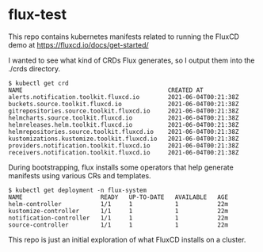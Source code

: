 # flux-test

This repo contains kubernetes manifests related to running the FluxCD demo at https://fluxcd.io/docs/get-started/

I wanted to see what kind of CRDs Flux generates, so I output them into the ./crds directory.

```
$ kubectl get crd
NAME                                         CREATED AT
alerts.notification.toolkit.fluxcd.io        2021-06-04T00:21:38Z
buckets.source.toolkit.fluxcd.io             2021-06-04T00:21:38Z
gitrepositories.source.toolkit.fluxcd.io     2021-06-04T00:21:38Z
helmcharts.source.toolkit.fluxcd.io          2021-06-04T00:21:38Z
helmreleases.helm.toolkit.fluxcd.io          2021-06-04T00:21:38Z
helmrepositories.source.toolkit.fluxcd.io    2021-06-04T00:21:38Z
kustomizations.kustomize.toolkit.fluxcd.io   2021-06-04T00:21:38Z
providers.notification.toolkit.fluxcd.io     2021-06-04T00:21:38Z
receivers.notification.toolkit.fluxcd.io     2021-06-04T00:21:38Z
```

During bootstrapping, flux installs some operators that help generate manifests using various CRs and templates.

```
$ kubectl get deployment -n flux-system
NAME                      READY   UP-TO-DATE   AVAILABLE   AGE
helm-controller           1/1     1            1           22m
kustomize-controller      1/1     1            1           22m
notification-controller   1/1     1            1           22m
source-controller         1/1     1            1           22m
```

This repo is just an initial exploration of what FluxCD installs on a cluster.

